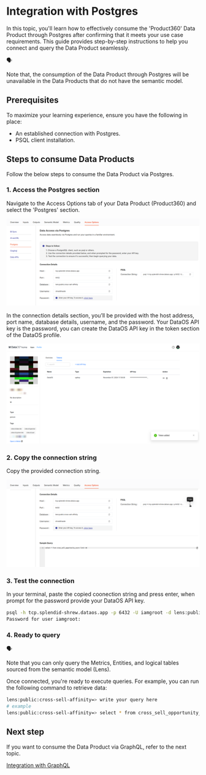 # Integration with Postgres

In this topic, you'll learn how to effectively consume the 'Product360' Data Product through Postgres after confirming that it meets your use case requirements. This guide provides step-by-step instructions to help you connect and query the Data Product seamlessly.

<aside class="callout">
🗣

Note that, the consumption of the Data Product through Postgres will be unavailable in the Data Products that do not have the semantic model.

</aside>

## Prerequisites

To maximize your learning experience, ensure you have the following in place:

- An established connection with Postgres.
- PSQL  client installation.

## Steps to  consume Data Products

Follow the below steps to consume the Data Product via Postgres.

### 1. Access the Postgres section

Navigate to the Access Options tab of your Data Product (Product360) and select the 'Postgres' section.

![pg_tab.png](/learn/dp_consumer_learn_track/integrate_postgres/pg_tab.png)

In the connection details section, you’ll be provided with the host address, port name, database details, username, and the password. Your DataOS API key is the password, you can create the DataOS API key in the token section of the DataOS profile.

![pg_apikey.png](/learn/dp_consumer_learn_track/integrate_postgres/pg_apikey.png)

### 2. Copy the connection string

Copy the provided connection string.

![pg_connection.png](/learn/dp_consumer_learn_track/integrate_postgres/pg_connection.png)

### 3. Test the connection

In your terminal, paste the copied coonection string and press enter, when prompt for the password provide your DataOS API key.

```bash
psql -h tcp.splendid-shrew.dataos.app -p 6432 -U iamgroot -d lens:public:cross-sell-affinity
Password for user iamgroot:
```

### 4. Ready to query

<aside class="callout">
🗣️

Note that you can only query the Metrics, Entities, and logical tables sourced from the semantic model (Lens).

</aside>

Once connected, you're ready to execute queries. For example, you can run the following command to retrieve data:

```bash
lens:public:cross-sell-affinity=> write your query here
# example
lens:public:cross-sell-affinity=> select * from cross_sell_opportunity_score limit 10
```

## Next step

If you want to consume the Data Product via GraphQL, refer to the next topic.

[Integration with GraphQL](/learn/dp_consumer_learn_track/integrate_graphql/)